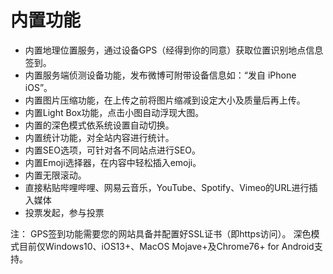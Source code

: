 # 内置功能

- 内置地理位置服务，通过设备GPS（经得到你的同意）获取位置识别地点信息签到。
- 内置服务端侦测设备功能，发布微博可附带设备信息如：“发自 iPhone iOS”。
- 内置图片压缩功能，在上传之前将图片缩减到设定大小及质量后再上传。
- 内置Light Box功能，点击小图自动浮现大图。
- 内置的深色模式依系统设置自动切换。
- 内置统计功能，对全站内容进行统计。
- 内置SEO选项，可针对各不同站点进行SEO。
- 内置Emoji选择器，在内容中轻松插入emoji。
- 内置无限滚动。
- 直接粘贴哔哩哔哩、网易云音乐，YouTube、Spotify、Vimeo的URL进行插入媒体
- 投票发起，参与投票

 

注： GPS签到功能需要您的网站具备并配置好SSL证书（即https访问）。
深色模式目前仅Windows10、iOS13+、MacOS Mojave+及Chrome76+ for Android支持。